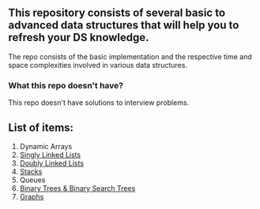 ## This repository consists of several basic to advanced data structures that will help you to refresh your DS knowledge.
The repo consists of the basic implementation and the respective time and space complexities involved in various data structures.

### What this repo doesn't have?
This repo doesn't have solutions to interview problems.

## List of items:
1. Dynamic Arrays
2. [Singly Linked Lists](https://github.com/ayushmahajan/my-data-structures-learning/tree/master/Singly-Linked-Lists)
3. [Doubly Linked Lists](https://github.com/ayushmahajan/my-data-structures-learning/tree/master/Doubly-Linked-List)
4. [Stacks](https://github.com/ayushmahajan/my-data-structures-learning/tree/master/Stacks)
5. Queues
6. [Binary Trees & Binary Search Trees](https://github.com/ayushmahajan/my-data-structures-learning/tree/master/Trees)
7. [Graphs](https://github.com/ayushmahajan/my-data-structures-learning/tree/master/Graphs)
